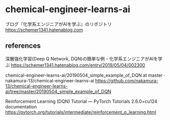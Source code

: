 # chemical-engineer-learns-ai
ブログ『化学系エンジニアがAIを学ぶ』のリポジトリ
https://schemer1341.hatenablog.com

## references

深層強化学習(Deep Q Network, DQN)の簡単な例 - 化学系エンジニアがAIを学ぶ
https://schemer1341.hatenablog.com/entry/2019/05/04/002300

chemical-engineer-learns-ai/20190504_simple_example_of_DQN at master · nakamura-13/chemical-engineer-learns-ai https://github.com/nakamura-13/chemical-engineer-learns-ai/tree/master/20190504_simple_example_of_DQN

Reinforcement Learning (DQN) Tutorial — PyTorch Tutorials 2.6.0+cu124 documentation
https://pytorch.org/tutorials/intermediate/reinforcement_q_learning.html
